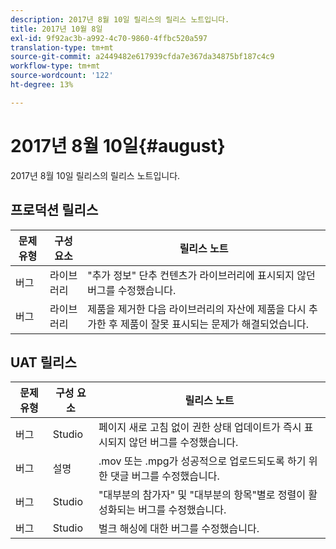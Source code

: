 ```yaml
---
description: 2017년 8월 10일 릴리스의 릴리스 노트입니다.
title: 2017년 10월 8일
exl-id: 9f92ac3b-a992-4c70-9860-4ffbc520a597
translation-type: tm+mt
source-git-commit: a2449482e617939cfda7e367da34875bf187c4c9
workflow-type: tm+mt
source-wordcount: '122'
ht-degree: 13%

---
```


# 2017년 8월 10일{#august}

2017년 8월 10일 릴리스의 릴리스 노트입니다.

## 프로덕션 릴리스

| **문제 유형** | **구성 요소** | **릴리스 노트** |
|---|---|---|
| 버그 | 라이브러리 | &quot;추가 정보&quot; 단추 컨텐츠가 라이브러리에 표시되지 않던 버그를 수정했습니다. |
| 버그 | 라이브러리 | 제품을 제거한 다음 라이브러리의 자산에 제품을 다시 추가한 후 제품이 잘못 표시되는 문제가 해결되었습니다. |

## UAT 릴리스

| **문제 유형** | **구성 요소** | **릴리스 노트** |
|---|---|---|
| 버그 | Studio | 페이지 새로 고침 없이 권한 상태 업데이트가 즉시 표시되지 않던 버그를 수정했습니다. |
| 버그 | 설명 | .mov 또는 .mpg가 성공적으로 업로드되도록 하기 위한 댓글 버그를 수정했습니다. |
| 버그 | Studio | &quot;대부분의 참가자&quot; 및 &quot;대부분의 항목&quot;별로 정렬이 활성화되는 버그를 수정했습니다. |
| 버그 | Studio | 벌크 해싱에 대한 버그를 수정했습니다. |
